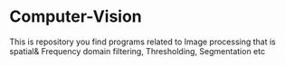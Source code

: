 # Computer-Vision
This is repository you find programs related to Image processing that is spatial&amp; Frequency domain filtering, Thresholding, Segmentation etc
